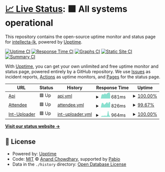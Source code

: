 # [📈 Live Status](https://intellecta-lk.github.io/upptime): <!--live status--> **🟩 All systems operational**

This repository contains the open-source uptime monitor and status page for [intellecta-lk](https://intellecta-lk.github.io/upptime), powered by [Upptime](https://github.com/upptime/upptime).

[![Uptime CI](https://github.com/intellecta-lk/upptime/workflows/Uptime%20CI/badge.svg)](https://github.com/intellecta-lk/upptime/actions?query=workflow%3A%22Uptime+CI%22)
[![Response Time CI](https://github.com/intellecta-lk/upptime/workflows/Response%20Time%20CI/badge.svg)](https://github.com/intellecta-lk/upptime/actions?query=workflow%3A%22Response+Time+CI%22)
[![Graphs CI](https://github.com/intellecta-lk/upptime/workflows/Graphs%20CI/badge.svg)](https://github.com/intellecta-lk/upptime/actions?query=workflow%3A%22Graphs+CI%22)
[![Static Site CI](https://github.com/intellecta-lk/upptime/workflows/Static%20Site%20CI/badge.svg)](https://github.com/intellecta-lk/upptime/actions?query=workflow%3A%22Static+Site+CI%22)
[![Summary CI](https://github.com/intellecta-lk/upptime/workflows/Summary%20CI/badge.svg)](https://github.com/intellecta-lk/upptime/actions?query=workflow%3A%22Summary+CI%22)

With [Upptime](https://upptime.js.org), you can get your own unlimited and free uptime monitor and status page, powered entirely by a GitHub repository. We use [Issues](https://github.com/intellecta-lk/upptime/issues) as incident reports, [Actions](https://github.com/intellecta-lk/upptime/actions) as uptime monitors, and [Pages](https://intellecta-lk.github.io/upptime) for the status page.

<!--start: status pages-->
<!-- This summary is generated by Upptime (https://github.com/upptime/upptime) -->
<!-- Do not edit this manually, your changes will be overwritten -->
<!-- prettier-ignore -->
| URL | Status | History | Response Time | Uptime |
| --- | ------ | ------- | ------------- | ------ |
| <img alt="" src="https://icons.duckduckgo.com/ip3/api.intellecta-lk.com.ico" height="13"> [Api](https://api.intellecta-lk.com) | 🟩 Up | [api.yml](https://github.com/intellecta-lk/upptime/commits/HEAD/history/api.yml) | <details><summary><img alt="Response time graph" src="./graphs/api/response-time-week.png" height="20"> 681ms</summary><br><a href="https://intellecta-lk.github.io/upptime/history/api"><img alt="Response time 1433" src="https://img.shields.io/endpoint?url=https%3A%2F%2Fraw.githubusercontent.com%2Fintellecta-lk%2Fupptime%2FHEAD%2Fapi%2Fapi%2Fresponse-time.json"></a><br><a href="https://intellecta-lk.github.io/upptime/history/api"><img alt="24-hour response time 757" src="https://img.shields.io/endpoint?url=https%3A%2F%2Fraw.githubusercontent.com%2Fintellecta-lk%2Fupptime%2FHEAD%2Fapi%2Fapi%2Fresponse-time-day.json"></a><br><a href="https://intellecta-lk.github.io/upptime/history/api"><img alt="7-day response time 681" src="https://img.shields.io/endpoint?url=https%3A%2F%2Fraw.githubusercontent.com%2Fintellecta-lk%2Fupptime%2FHEAD%2Fapi%2Fapi%2Fresponse-time-week.json"></a><br><a href="https://intellecta-lk.github.io/upptime/history/api"><img alt="30-day response time 1886" src="https://img.shields.io/endpoint?url=https%3A%2F%2Fraw.githubusercontent.com%2Fintellecta-lk%2Fupptime%2FHEAD%2Fapi%2Fapi%2Fresponse-time-month.json"></a><br><a href="https://intellecta-lk.github.io/upptime/history/api"><img alt="1-year response time 1433" src="https://img.shields.io/endpoint?url=https%3A%2F%2Fraw.githubusercontent.com%2Fintellecta-lk%2Fupptime%2FHEAD%2Fapi%2Fapi%2Fresponse-time-year.json"></a></details> | <details><summary><a href="https://intellecta-lk.github.io/upptime/history/api">100.00%</a></summary><a href="https://intellecta-lk.github.io/upptime/history/api"><img alt="All-time uptime 87.85%" src="https://img.shields.io/endpoint?url=https%3A%2F%2Fraw.githubusercontent.com%2Fintellecta-lk%2Fupptime%2FHEAD%2Fapi%2Fapi%2Fuptime.json"></a><br><a href="https://intellecta-lk.github.io/upptime/history/api"><img alt="24-hour uptime 100.00%" src="https://img.shields.io/endpoint?url=https%3A%2F%2Fraw.githubusercontent.com%2Fintellecta-lk%2Fupptime%2FHEAD%2Fapi%2Fapi%2Fuptime-day.json"></a><br><a href="https://intellecta-lk.github.io/upptime/history/api"><img alt="7-day uptime 100.00%" src="https://img.shields.io/endpoint?url=https%3A%2F%2Fraw.githubusercontent.com%2Fintellecta-lk%2Fupptime%2FHEAD%2Fapi%2Fapi%2Fuptime-week.json"></a><br><a href="https://intellecta-lk.github.io/upptime/history/api"><img alt="30-day uptime 84.57%" src="https://img.shields.io/endpoint?url=https%3A%2F%2Fraw.githubusercontent.com%2Fintellecta-lk%2Fupptime%2FHEAD%2Fapi%2Fapi%2Fuptime-month.json"></a><br><a href="https://intellecta-lk.github.io/upptime/history/api"><img alt="1-year uptime 87.85%" src="https://img.shields.io/endpoint?url=https%3A%2F%2Fraw.githubusercontent.com%2Fintellecta-lk%2Fupptime%2FHEAD%2Fapi%2Fapi%2Fuptime-year.json"></a></details>
| <img alt="" src="https://icons.duckduckgo.com/ip3/attendee.intellecta-lk.com.ico" height="13"> [Attendee](https://attendee.intellecta-lk.com) | 🟩 Up | [attendee.yml](https://github.com/intellecta-lk/upptime/commits/HEAD/history/attendee.yml) | <details><summary><img alt="Response time graph" src="./graphs/attendee/response-time-week.png" height="20"> 826ms</summary><br><a href="https://intellecta-lk.github.io/upptime/history/attendee"><img alt="Response time 968" src="https://img.shields.io/endpoint?url=https%3A%2F%2Fraw.githubusercontent.com%2Fintellecta-lk%2Fupptime%2FHEAD%2Fapi%2Fattendee%2Fresponse-time.json"></a><br><a href="https://intellecta-lk.github.io/upptime/history/attendee"><img alt="24-hour response time 933" src="https://img.shields.io/endpoint?url=https%3A%2F%2Fraw.githubusercontent.com%2Fintellecta-lk%2Fupptime%2FHEAD%2Fapi%2Fattendee%2Fresponse-time-day.json"></a><br><a href="https://intellecta-lk.github.io/upptime/history/attendee"><img alt="7-day response time 826" src="https://img.shields.io/endpoint?url=https%3A%2F%2Fraw.githubusercontent.com%2Fintellecta-lk%2Fupptime%2FHEAD%2Fapi%2Fattendee%2Fresponse-time-week.json"></a><br><a href="https://intellecta-lk.github.io/upptime/history/attendee"><img alt="30-day response time 1303" src="https://img.shields.io/endpoint?url=https%3A%2F%2Fraw.githubusercontent.com%2Fintellecta-lk%2Fupptime%2FHEAD%2Fapi%2Fattendee%2Fresponse-time-month.json"></a><br><a href="https://intellecta-lk.github.io/upptime/history/attendee"><img alt="1-year response time 968" src="https://img.shields.io/endpoint?url=https%3A%2F%2Fraw.githubusercontent.com%2Fintellecta-lk%2Fupptime%2FHEAD%2Fapi%2Fattendee%2Fresponse-time-year.json"></a></details> | <details><summary><a href="https://intellecta-lk.github.io/upptime/history/attendee">99.67%</a></summary><a href="https://intellecta-lk.github.io/upptime/history/attendee"><img alt="All-time uptime 85.79%" src="https://img.shields.io/endpoint?url=https%3A%2F%2Fraw.githubusercontent.com%2Fintellecta-lk%2Fupptime%2FHEAD%2Fapi%2Fattendee%2Fuptime.json"></a><br><a href="https://intellecta-lk.github.io/upptime/history/attendee"><img alt="24-hour uptime 100.00%" src="https://img.shields.io/endpoint?url=https%3A%2F%2Fraw.githubusercontent.com%2Fintellecta-lk%2Fupptime%2FHEAD%2Fapi%2Fattendee%2Fuptime-day.json"></a><br><a href="https://intellecta-lk.github.io/upptime/history/attendee"><img alt="7-day uptime 99.67%" src="https://img.shields.io/endpoint?url=https%3A%2F%2Fraw.githubusercontent.com%2Fintellecta-lk%2Fupptime%2FHEAD%2Fapi%2Fattendee%2Fuptime-week.json"></a><br><a href="https://intellecta-lk.github.io/upptime/history/attendee"><img alt="30-day uptime 84.40%" src="https://img.shields.io/endpoint?url=https%3A%2F%2Fraw.githubusercontent.com%2Fintellecta-lk%2Fupptime%2FHEAD%2Fapi%2Fattendee%2Fuptime-month.json"></a><br><a href="https://intellecta-lk.github.io/upptime/history/attendee"><img alt="1-year uptime 85.79%" src="https://img.shields.io/endpoint?url=https%3A%2F%2Fraw.githubusercontent.com%2Fintellecta-lk%2Fupptime%2FHEAD%2Fapi%2Fattendee%2Fuptime-year.json"></a></details>
| <img alt="" src="https://icons.duckduckgo.com/ip3/micro.intellecta-lk.com.ico" height="13"> [Int-Uploader](https://micro.intellecta-lk.com) | 🟩 Up | [int-uploader.yml](https://github.com/intellecta-lk/upptime/commits/HEAD/history/int-uploader.yml) | <details><summary><img alt="Response time graph" src="./graphs/int-uploader/response-time-week.png" height="20"> 964ms</summary><br><a href="https://intellecta-lk.github.io/upptime/history/int-uploader"><img alt="Response time 1178" src="https://img.shields.io/endpoint?url=https%3A%2F%2Fraw.githubusercontent.com%2Fintellecta-lk%2Fupptime%2FHEAD%2Fapi%2Fint-uploader%2Fresponse-time.json"></a><br><a href="https://intellecta-lk.github.io/upptime/history/int-uploader"><img alt="24-hour response time 1674" src="https://img.shields.io/endpoint?url=https%3A%2F%2Fraw.githubusercontent.com%2Fintellecta-lk%2Fupptime%2FHEAD%2Fapi%2Fint-uploader%2Fresponse-time-day.json"></a><br><a href="https://intellecta-lk.github.io/upptime/history/int-uploader"><img alt="7-day response time 964" src="https://img.shields.io/endpoint?url=https%3A%2F%2Fraw.githubusercontent.com%2Fintellecta-lk%2Fupptime%2FHEAD%2Fapi%2Fint-uploader%2Fresponse-time-week.json"></a><br><a href="https://intellecta-lk.github.io/upptime/history/int-uploader"><img alt="30-day response time 1467" src="https://img.shields.io/endpoint?url=https%3A%2F%2Fraw.githubusercontent.com%2Fintellecta-lk%2Fupptime%2FHEAD%2Fapi%2Fint-uploader%2Fresponse-time-month.json"></a><br><a href="https://intellecta-lk.github.io/upptime/history/int-uploader"><img alt="1-year response time 1178" src="https://img.shields.io/endpoint?url=https%3A%2F%2Fraw.githubusercontent.com%2Fintellecta-lk%2Fupptime%2FHEAD%2Fapi%2Fint-uploader%2Fresponse-time-year.json"></a></details> | <details><summary><a href="https://intellecta-lk.github.io/upptime/history/int-uploader">100.00%</a></summary><a href="https://intellecta-lk.github.io/upptime/history/int-uploader"><img alt="All-time uptime 88.14%" src="https://img.shields.io/endpoint?url=https%3A%2F%2Fraw.githubusercontent.com%2Fintellecta-lk%2Fupptime%2FHEAD%2Fapi%2Fint-uploader%2Fuptime.json"></a><br><a href="https://intellecta-lk.github.io/upptime/history/int-uploader"><img alt="24-hour uptime 100.00%" src="https://img.shields.io/endpoint?url=https%3A%2F%2Fraw.githubusercontent.com%2Fintellecta-lk%2Fupptime%2FHEAD%2Fapi%2Fint-uploader%2Fuptime-day.json"></a><br><a href="https://intellecta-lk.github.io/upptime/history/int-uploader"><img alt="7-day uptime 100.00%" src="https://img.shields.io/endpoint?url=https%3A%2F%2Fraw.githubusercontent.com%2Fintellecta-lk%2Fupptime%2FHEAD%2Fapi%2Fint-uploader%2Fuptime-week.json"></a><br><a href="https://intellecta-lk.github.io/upptime/history/int-uploader"><img alt="30-day uptime 84.83%" src="https://img.shields.io/endpoint?url=https%3A%2F%2Fraw.githubusercontent.com%2Fintellecta-lk%2Fupptime%2FHEAD%2Fapi%2Fint-uploader%2Fuptime-month.json"></a><br><a href="https://intellecta-lk.github.io/upptime/history/int-uploader"><img alt="1-year uptime 88.14%" src="https://img.shields.io/endpoint?url=https%3A%2F%2Fraw.githubusercontent.com%2Fintellecta-lk%2Fupptime%2FHEAD%2Fapi%2Fint-uploader%2Fuptime-year.json"></a></details>

<!--end: status pages-->

[**Visit our status website →**](https://intellecta-lk.github.io/upptime)

## 📄 License

- Powered by: [Upptime](https://github.com/upptime/upptime)
- Code: [MIT](./LICENSE) © [Anand Chowdhary](https://anandchowdhary.com), supported by [Pabio](https://pabio.com)
- Data in the `./history` directory: [Open Database License](https://opendatacommons.org/licenses/odbl/1-0/)
